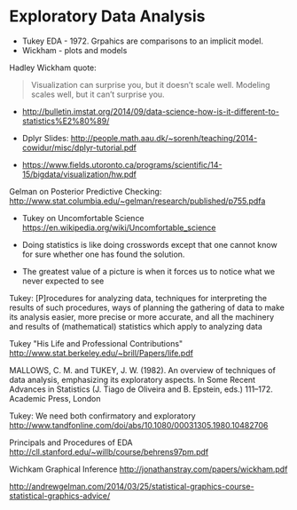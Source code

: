 # Exploratory Data Analysis

- Tukey EDA - 1972. Grpahics are comparisons to an implicit model.
- Wickham - plots and models

Hadley Wickham quote:

> Visualization can surprise you, but it doesn’t scale well.
> Modeling scales well, but it can’t surprise you.

- http://bulletin.imstat.org/2014/09/data-science-how-is-it-different-to-statistics%E2%80%89/

- Dplyr Slides: http://people.math.aau.dk/~sorenh/teaching/2014-cowidur/misc/dplyr-tutorial.pdf
- https://www.fields.utoronto.ca/programs/scientific/14-15/bigdata/visualization/hw.pdf

Gelman on Posterior Predictive Checking: http://www.stat.columbia.edu/~gelman/research/published/p755.pdfa

- Tukey on Uncomfortable Science https://en.wikipedia.org/wiki/Uncomfortable_science

- Doing statistics is like doing crosswords except that one cannot know for sure whether one has found the solution.

- The greatest value of a picture is when it forces us to notice what we never 
expected to see

Tukey: [P]rocedures for analyzing data, techniques for interpreting the results of such procedures, ways of planning the gathering of data to make its analysis easier, more precise or more accurate, and all the machinery and results of (mathematical) statistics which apply to analyzing data

Tukey "His Life and Professional Contributions" http://www.stat.berkeley.edu/~brill/Papers/life.pdf

MALLOWS, C. M. and TUKEY, J. W. (1982). An overview of techniques of data analysis,
emphasizing its exploratory aspects. In Some Recent Advances in Statistics (J. Tiago de
Oliveira and B. Epstein, eds.) 111–172. Academic Press, London

Tukey: We need both confirmatory and exploratory http://www.tandfonline.com/doi/abs/10.1080/00031305.1980.10482706

Principals and Procedures of EDA http://cll.stanford.edu/~willb/course/behrens97pm.pdf

Wichkam Graphical Inference http://jonathanstray.com/papers/wickham.pdf

http://andrewgelman.com/2014/03/25/statistical-graphics-course-statistical-graphics-advice/
